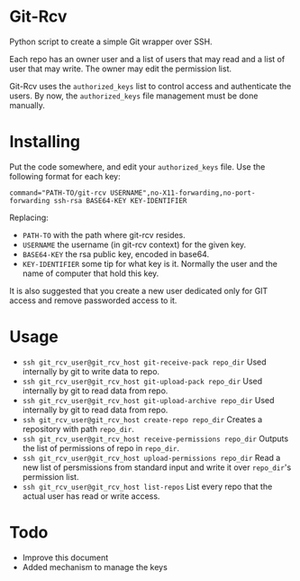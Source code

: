 Git-Rcv
=======
Python script to create a simple Git wrapper over SSH.

Each repo has an owner user and a list of users that may read and a list of user that may write. The owner may edit the permission list.

Git-Rcv uses the `authorized_keys` list to control access and authenticate the users. By now, the `authorized_keys` file management must be done manually.

Installing
==========
Put the code somewhere, and edit your `authorized_keys` file. Use the following format for each key:

    command="PATH-TO/git-rcv USERNAME",no-X11-forwarding,no-port-forwarding ssh-rsa BASE64-KEY KEY-IDENTIFIER

Replacing: 

* `PATH-TO` with the path where git-rcv resides.
* `USERNAME` the username (in git-rcv context) for the given key.
* `BASE64-KEY` the rsa public key, encoded in base64.
* `KEY-IDENTIFIER` some tip for what key is it. Normally the user and the name of computer that hold this key.

It is also suggested that you create a new user dedicated only for GIT access and remove passworded access to it.

Usage
=====

* `ssh git_rcv_user@git_rcv_host git-receive-pack repo_dir` Used internally by git to write data to repo.
* `ssh git_rcv_user@git_rcv_host git-upload-pack repo_dir` Used internally by git to read data from repo.
* `ssh git_rcv_user@git_rcv_host git-upload-archive repo_dir` Used internally by git to read data from repo.
* `ssh git_rcv_user@git_rcv_host create-repo repo_dir` Creates a repository with path `repo_dir`.
* `ssh git_rcv_user@git_rcv_host receive-permissions repo_dir` Outputs the list of permissions of repo in `repo_dir`. 
* `ssh git_rcv_user@git_rcv_host upload-permissions repo_dir` Read a new list of persmissions from standard input and write it over `repo_dir`'s permission list.
* `ssh git_rcv_user@git_rcv_host list-repos` List every repo that the actual user has read or write access.

Todo
====

* Improve this document
* Added mechanism to manage the keys
